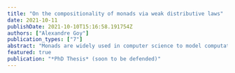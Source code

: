 ```yaml
---
title: "On the compositionality of monads via weak distributive laws"
date: 2021-10-11
publishDate: 2021-10-10T15:16:58.191754Z
authors: ["Alexandre Goy"]
publication_types: ["7"]
abstract: "Monads are widely used in computer science to model computational effects. To represent complex systems, compositionality of monads is therefore crucial. One can usually compose two monads using distributive laws. When no distributive law exists, it is sometimes still possible to recover what looks like a composite effect by using a *weak* distributive law. The phenomenon occurs when combining probabilistic choice with non-deterministic choice, or when combining non-deterministic choice with itself. This thesis leverages and enhances the framework of weak distributive laws towards applications in computer science. Firstly, we focus on the two most-known examples where distributive laws fail in the category of sets. The origin of scattered results of the literature is explained through the lens of weak distributive laws. This includes composition of equational theories for non-determinism and probability as well as coalgebraic constructions for probabilistic automata and alternating automata. Secondly, aiming at applications in the semantics of programming languages, we study how to obtain laws in other categories. Notably, we generalise weak self-distribution of non-deterministic choice to arbitrary toposes and compact Hausdorff spaces."
featured: true
publication: "*PhD Thesis* (soon to be defended)"
---
```


